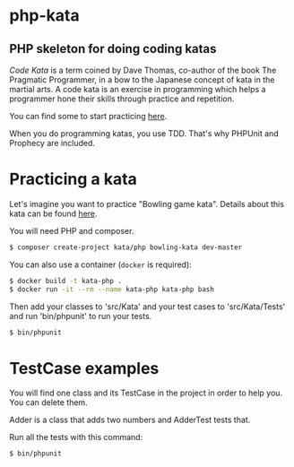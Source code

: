 php-kata
========

PHP skeleton for doing coding katas
-----------------------------------

*Code Kata* is a term coined by Dave Thomas, co-author of the book
The Pragmatic Programmer, in a bow to the Japanese concept of kata
in the martial arts. A code kata is an exercise in programming which
helps a programmer hone their skills through practice and repetition.

You can find some to start practicing [here](http://codingdojo.org/cgi-bin/index.pl?KataCatalogue).

When you do programming katas, you use TDD. That's why PHPUnit and Prophecy are included.

Practicing a kata
=================

Let's imagine you want to practice "Bowling game kata". Details about
this kata can be found [here](http://codingdojo.org/cgi-bin/wiki.pl?KataBowling).

You will need PHP and composer.

```bash
$ composer create-project kata/php bowling-kata dev-master
```

You can also use a container (`docker` is required):

```bash
$ docker build -t kata-php .
$ docker run -it --rm --name kata-php kata-php bash
```


Then add your classes to 'src/Kata' and your test cases to
'src/Kata/Tests' and run 'bin/phpunit' to run your tests.

```bash
$ bin/phpunit
```

TestCase examples
=================

You will find one class and its TestCase in the project
in order to help you. You can delete them.

Adder is a class that adds two numbers and AdderTest tests that.

Run all the tests with this command:
```bash
$ bin/phpunit
```
